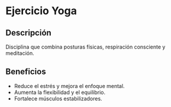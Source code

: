 # Ejercicio Yoga

## Descripción
Disciplina que combina posturas físicas, respiración consciente y meditación.

## Beneficios
- Reduce el estrés y mejora el enfoque mental.
- Aumenta la flexibilidad y el equilibrio.
- Fortalece músculos estabilizadores.